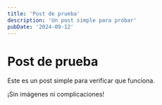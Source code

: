 ```yaml
---
title: 'Post de prueba'
description: 'Un post simple para probar'
pubDate: '2024-09-12'
---
```


# Post de prueba

Este es un post simple para verificar que funciona.

¡Sin imágenes ni complicaciones!
